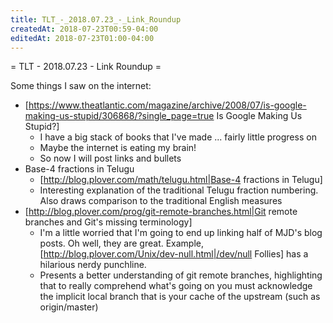 ```yaml
---
title: TLT_-_2018.07.23_-_Link_Roundup
createdAt: 2018-07-23T00:59-04:00
editedAt: 2018-07-23T01:00-04:00
---
```


= TLT - 2018.07.23 - Link Roundup =

Some things I saw on the internet:
* [https://www.theatlantic.com/magazine/archive/2008/07/is-google-making-us-stupid/306868/?single_page=true Is Google Making Us Stupid?]
  * I have a big stack of books that I've made ... fairly little progress on
  * Maybe the internet is eating my brain!
  * So now I will post links and bullets
* Base-4 fractions in Telugu
  * [http://blog.plover.com/math/telugu.html|Base-4 fractions in Telugu]
  * Interesting explanation of the traditional Telugu fraction numbering. Also draws comparison to the traditional English measures
* [http://blog.plover.com/prog/git-remote-branches.html|Git remote branches and Git's missing terminology]
  * I'm a little worried that I'm going to end up linking half of MJD's blog posts. Oh well, they are great. Example, [http://blog.plover.com/Unix/dev-null.html|/dev/null Follies] has a hilarious nerdy punchline.
  * Presents a better understanding of git remote branches, highlighting that to really comprehend what's going on you must acknowledge the implicit local branch that is your cache of the upstream (such as origin/master)


